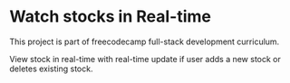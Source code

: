 # Watch stocks in Real-time

This project is part of freecodecamp full-stack development curriculum.

View stock in real-time with real-time update if user adds a new stock or deletes existing stock.